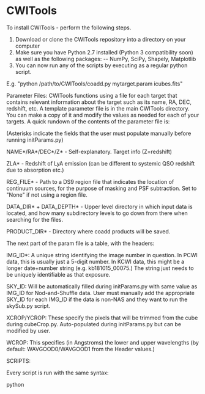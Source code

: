 # CWITools 

To install CWITools - perform the following steps.

1. Download or clone the CWITools repository into a directory on your computer
2. Make sure you have Python 2.7 installed (Python 3 compatibility soon) as well as the following packages:
-- NumPy, SciPy, Shapely, Matplotlib
3. You can now run any of the scripts by executing as a regular python script. 

E.g. "python /path/to/CWITools/coadd.py mytarget.param icubes.fits"

Parameter Files:
CWITools functions using a file for each target that contains relevant information about the target such as its name, RA, DEC, redshift, etc. A template parameter file is in the main CWITools directory. You can make a copy of it and modify the values as needed for each of your targets. A quick rundown of the contents of the parameter file is:

(Asterisks indicate the fields that the user must populate manually before running initParams.py)

NAME*/RA*/DEC*/Z* - Self-explanatory. Target info (Z=redshift)

ZLA* - Redshift of LyA emission (can be different to systemic QSO redshift due to absorption etc.)

REG_FILE* - Path to a DS9 region file that indicates the location of continuum sources, for the purpose of masking and PSF subtraction. Set to "None" if not using a region file.

DATA_DIR* + DATA_DEPTH* - Upper level directory in which input data is located, and how many subdirectory levels to go down from there when searching for the files.

PRODUCT_DIR* - Directory where coadd products will be saved.

The next part of the param file is a table, with the headers:

IMG_ID*: A unique string identifying the image number in question. In PCWI data, this is usually just a 5-digit number. In KCWI data, this might be a longer date+number string (e.g. kb181015_00075.) The string just needs to be uniquely identifiable as that exposure.

SKY_ID: Will be automatically filled during initParams.py with same value as IMG_ID for Nod-and-Shuffle data. User must manually add the appropriate SKY_ID for each IMG_ID if the data is non-NAS and they want to run the skySub.py script. 

XCROP/YCROP: These specify the pixels that will be trimmed from the cube during cubeCrop.py. Auto-populated during initParams.py but can be modified by user.

WCROP: This specifies (in Angstroms) the lower and upper wavelengths (by default: WAVGOOD0/WAVGOOD1 from the Header values.) 

SCRIPTS:

Every script is run with the same syntax:

python <script>.py <target.param> <cubeType> [<additional arguments>]
  
<script>.py - self explanatory - the script name!
  
<target.param> - pointer to the target parameter file you want to use
  
<cubeType> - the type of input cube you want to work with (including file extension) e.g. "icubes.fits" or "icubes.wc.fits".

initParams.py - Starts with basic parameter file, loads FITS objects and uses headers to populate the rest of the parameters (except SKY_ID for non-N&S data.)

fixWCS.py - Interactive script that uses RA/DEC of the target and sky lines to fix the Header WCS (world coordinate system.) Appends ".wc" to filenames.

cubeCrop.py - Trims bad/unwanted pixels from the input cubes. Appends ".c" to filenames.

coadd.py - Adds the input frames to a single coadd frame by mapping each pixel through two coordinate transformations. Output is saved in PRODUCT_DIR with name of the format NAME+cubeType+.fits

lineCrop.py - Crops the cube in wavelength to a limited velocity window around a particular emission line (e.g. Lyman-alpha.)

psfSub.py - Uses region file to locate and subtract point-sources in the field with a 2D scaling method. Most effective if the cube has been cropped with lineCrop (as the continuum wavelengths used to make the 2D PSF are closer to the emission.)

bkgSub.py - Fits a low-order polynomial to the continuum wavelengths in each spaxel of the cube and 

